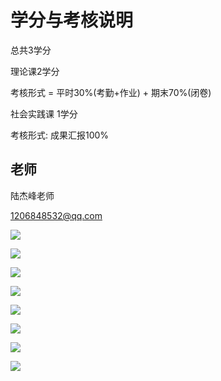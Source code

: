 # 学分与考核说明

总共3学分

理论课2学分

考核形式 = 平时30%(考勤+作业) + 期末70%(闭卷)

社会实践课 1学分

考核形式: 成果汇报100%

## 老师

陆杰峰老师

1206848532@qq.com

![](./images/2020-09-24-20-51-55.png)

![](./images/2020-09-24-20-52-04.png)

![](./images/2020-09-24-20-52-10.png)

![](./images/2020-09-24-20-52-47.png)

![](./images/2020-09-24-20-54-18.png)

![](./images/2020-09-24-20-58-38.png)

![](./images/2020-09-24-20-59-27.png)

![](./images/2020-09-24-21-02-06.png)